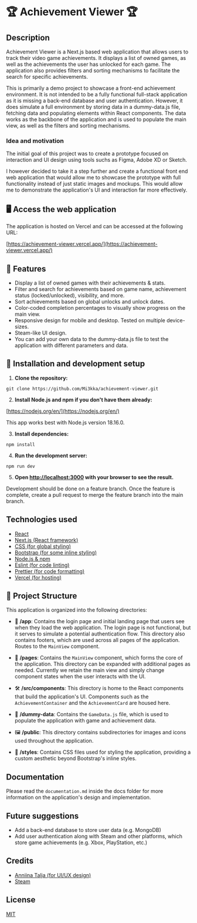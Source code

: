 # 🏆 Achievement Viewer 🏆

## Description

Achievement Viewer is a Next.js based web application that allows users to track their video game achievements. It displays a list of owned games, as well as the achievements the user has unlocked for each game. The application also provides filters and sorting mechanisms to facilitate the search for specific achievements.

This is primarily a demo project to showcase a front-end achievement environment. It is not intended to be a fully functional full-stack application as it is missing a back-end database and user authentication. However, it does simulate a full environment by storing data in a dummy-data.js file, fetching data and populating elements within React components. The data works as the backbone of the application and is used to populate the main view, as well as the filters and sorting mechanisms.

### Idea and motivation

The initial goal of this project was to create a prototype focused on interaction and UI design using tools suchs as Figma, Adobe XD or Sketch.

I however decided to take it a step further and create a functional front end web application that would allow me to showcase the prototype with full functionality instead of just static images and mockups. This would allow me to demonstrate the application's UI and interaction far more effectively.

## 🖥️ Access the web application

The application is hosted on Vercel and can be accessed at the following URL:

[https://achievement-viewer.vercel.app/](https://achievement-viewer.vercel.app/)

## 📑 Features

- Display a list of owned games with their achievements & stats.
- Filter and search for achievements based on game name, achievement status (locked/unlocked), visibility, and more.
- Sort achievements based on global unlocks and unlock dates.
- Color-coded completion percentages to visually show progress on the main view.
- Responsive design for mobile and desktop. Tested on multiple device-sizes.
- Steam-like UI design.
- You can add your own data to the dummy-data.js file to test the application with different parameters and data.

## 🧰 Installation and development setup

1. **Clone the repository:**

```git clone https://github.com/Mi3kka/achievement-viewer.git```

2. **Install Node.js and npm if you don't have them already:**

[https://nodejs.org/en/](https://nodejs.org/en/)

This app works best with Node.js version 18.16.0.

3. **Install dependencies:**

```npm install```

4. **Run the development server:**

```npm run dev```

5. **Open [http://localhost:3000](http://localhost:3000) with your browser to see the result.**

Development should be done on a feature branch. Once the feature is complete, create a pull request to merge the feature branch into the main branch.

## Technologies used

- [React](https://reactjs.org/)
- [Next.js (React framework)](https://nextjs.org/)
- [CSS (for global styling)](https://developer.mozilla.org/en-US/docs/Web/CSS)
- [Bootstrap (for some inline styling)](https://getbootstrap.com/)
- [Node.js & npm](https://nodejs.org/en/)
- [Eslint (for code linting)](https://eslint.org/)
- [Prettier (for code formatting)](https://prettier.io/)
- [Vercel (for hosting)](https://vercel.com/)

## 📂 Project Structure

This application is organized into the following directories:

- 🚀 **/app**: Contains the login page and initial landing page that users see when they load the web application. The login page is not functional, but it serves to simulate a potential authentication flow. This directory also contains footers, which are used across all pages of the application. Routes to the `MainView` component.

- 📄 **/pages**: Contains the `MainView` component, which forms the core of the application. This directory can be expanded with additional pages as needed. Currently we retain the main view and simply change component states when the user interacts with the UI.

- 🛠️ **/src/components**: This directory is home to the React components that build the application's UI. Components such as the `AchievementContainer` and the `AchievementCard` are housed here.

- 🧩 **/dummy-data**: Contains the `GameData.js` file, which is used to populate the application with game and achievement data.

- 🖼️ **/public**: This directory contains subdirectories for images and icons used throughout the application.

- 🎨 **/styles**: Contains CSS files used for styling the application, providing a custom aesthetic beyond Bootstrap's inline styles.

## Documentation

Please read the `documentation.md` inside the docs folder for more information on the application's design and implementation.

## Future suggestions

- Add a back-end database to store user data (e.g. MongoDB)
- Add user authentication along with Steam and other platforms, which store game achievements (e.g. Xbox, PlayStation, etc.)

## Credits
- [Anniina Talja (for UI/UX design)](https://www.utu.fi/fi/ihmiset/anniina-talja)
- [Steam](https://store.steampowered.com/)

## License

[MIT](https://choosealicense.com/licenses/mit/)